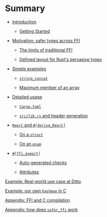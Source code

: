 # Summary

  - [Introduction](introduction/_.md)

      - [Getting Started](introduction/getting_started.md)

  - [Motivation: safer types across FFI](motivation/_.md)

    - [The limits of traditional FFI](motivation/traditional-ffi.md)

    - [Defined layout for Rust's pervasive types](motivation/repr-c-forall.md)

  - [Simple examples](simple-examples/_.md)

    - [`string_concat`](simple-examples/string_concat.md)

    - [Maximum member of an array](simple-examples/max.md)

  - [Detailed usage](usage/_.md)

    - [`Cargo.toml`](usage/cargo-toml.md)

    - [`src/lib.rs` and header generation](usage/lib-rs.md)

  - [`ReprC` and `#[derive_ReprC]`](derive-reprc/_.md)

      - [On a `struct`](derive-reprc/struct.md)

      - [On an `enum`](derive-reprc/enum.md)

  - [`#[ffi_export]`](ffi-export/_.md)

      - [Auto-generated checks](ffi-export/sanity-checks.md)

      - [Attributes](ffi-export/attributes.md)

[Example: Real-world use case at Ditto](example-ditto/_.md)

[Example: our own `hashmap` in C](example-hashmap/_.md)

[Appendix: FFI and C compilation](appendix/c-compilation.md)

[Appendix: how does `safer_ffi` work](appendix/how-does-safer_ffi-work.md)
